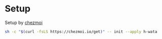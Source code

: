 # Setup

Setup by [chezmoi](https://www.chezmoi.io/install/)
```bash
sh -c "$(curl -fsLS https://chezmoi.io/get)" -- init --apply h-wata
```
